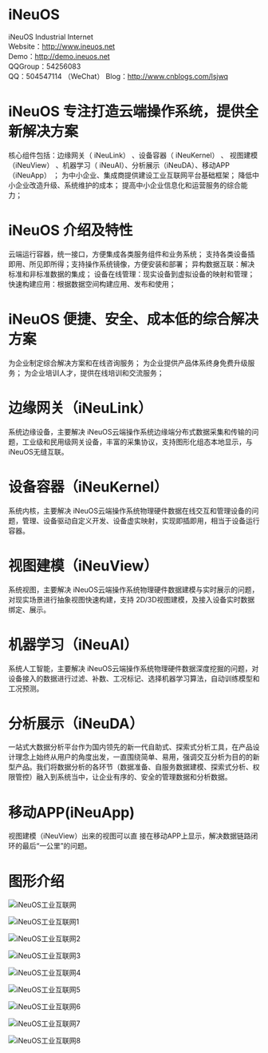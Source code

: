 # iNeuOS
  iNeuOS Industrial Internet <br>
  Website：http://www.ineuos.net <br>
  Demo：http://demo.ineuos.net <br>
  QQGroup：54256083 <br>
  QQ：504547114 （WeChat）
  Blog：http://www.cnblogs.com/lsjwq

# iNeuOS 专注打造云端操作系统，提供全新解决方案
  核心组件包括：边缘网关（ iNeuLink） 、设备容器（ iNeuKernel） 、 视图建模（iNeuView） 、机器学习（ iNeuAI）、分析展示（iNeuDA）、移动APP（iNeuApp） ；
  为中小企业、集成商提供建设工业互联网平台基础框架；
  降低中小企业改造升级、系统维护的成本；
  提高中小企业信息化和运营服务的综合能力；

# iNeuOS 介绍及特性
  云端运行容器，统一接口，方便集成各类服务组件和业务系统；
  支持各类设备插即用、所见即所得；支持操作系统镜像，方便安装和部署；
  异构数据互联：解决标准和非标准数据的集成；
  设备在线管理：现实设备到虚拟设备的映射和管理；
  快速构建应用：根据数据空间构建应用、发布和使用；

# iNeuOS 便捷、安全、成本低的综合解决方案
  为企业制定综合解决方案和在线咨询服务；
  为企业提供产品体系终身免费升级服务；
  为企业培训人才，提供在线培训和交流服务；
    
# 边缘网关（iNeuLink）
  系统边缘设备，主要解决 iNeuOS云端操作系统边缘端分布式数据采集和传输的问题，工业级和民用级网关设备，丰富的采集协议，支持图形化组态本地显示，与 iNeuOS无缝互联。

# 设备容器（iNeuKernel）
  系统内核，主要解决 iNeuOS云端操作系统物理硬件数据在线交互和管理设备的问题，管理、设备驱动自定义开发、设备虚实映射，实现即插即用，相当于设备运行容器。

# 视图建模（iNeuView）
  系统视图，主要解决 iNeuOS云端操作系统物理硬件数据建模与实时展示的问题，对现实场景进行抽象视图快速构建，支持 2D/3D视图建模，及接入设备实时数据绑定、展示。

# 机器学习（iNeuAI）
  系统人工智能，主要解决 iNeuOS云端操作系统物理硬件数据深度挖掘的问题，对设备接入的数据进行过滤、补数、工况标记、选择机器学习算法，自动训练模型和工况预测。

# 分析展示（iNeuDA）
  一站式大数据分析平台作为国内领先的新一代自助式、探索式分析工具，在产品设 计理念上始终从用户的角度出发，一直围绕简单、易用，强调交互分析为目的的新型产品。我们将数据分析的各环节（数据准备、自服务数据建模、探索式分析、权限管控）融入到系统当中，让企业有序的、安全的管理数据和分析数据。

# 移动APP(iNeuApp)
  视图建模（iNeuView）出来的视图可以直 接在移动APP上显示，解决数据链路闭环的最后“一公里”的问题。

# 图形介绍
![iNeuOS工业互联网](https://github.com/wxzz/iNeuOS/blob/master/image/iNeuOS%20%E5%B7%A5%E4%B8%9A%E4%BA%92%E8%81%94%E7%BD%91%E4%B8%80%E4%BD%93%E5%8C%96%E8%A7%A3%E5%86%B3%E6%96%B9%E6%A1%88%EF%BC%88%E4%B8%89%E7%BB%B4%E6%99%BA%E6%85%A7%E5%B1%8F%EF%BC%89-v1.4/%E5%B9%BB%E7%81%AF%E7%89%872.PNG)

![iNeuOS工业互联网1](https://github.com/wxzz/iNeuOS/blob/master/image/iNeuOS%20%E5%B7%A5%E4%B8%9A%E4%BA%92%E8%81%94%E7%BD%91%E4%B8%80%E4%BD%93%E5%8C%96%E8%A7%A3%E5%86%B3%E6%96%B9%E6%A1%88%EF%BC%88%E4%B8%89%E7%BB%B4%E6%99%BA%E6%85%A7%E5%B1%8F%EF%BC%89-v1.4/%E5%B9%BB%E7%81%AF%E7%89%874.PNG)

![iNeuOS工业互联网2](https://github.com/wxzz/iNeuOS/blob/master/image/iNeuOS%20%E5%B7%A5%E4%B8%9A%E4%BA%92%E8%81%94%E7%BD%91%E4%B8%80%E4%BD%93%E5%8C%96%E8%A7%A3%E5%86%B3%E6%96%B9%E6%A1%88%EF%BC%88%E4%B8%89%E7%BB%B4%E6%99%BA%E6%85%A7%E5%B1%8F%EF%BC%89-v1.4/%E5%B9%BB%E7%81%AF%E7%89%8713.PNG)

![iNeuOS工业互联网3](https://github.com/wxzz/iNeuOS/blob/master/image/iNeuOS%20%E5%B7%A5%E4%B8%9A%E4%BA%92%E8%81%94%E7%BD%91%E4%B8%80%E4%BD%93%E5%8C%96%E8%A7%A3%E5%86%B3%E6%96%B9%E6%A1%88%EF%BC%88%E4%B8%89%E7%BB%B4%E6%99%BA%E6%85%A7%E5%B1%8F%EF%BC%89-v1.4/%E5%B9%BB%E7%81%AF%E7%89%8720.PNG)

![iNeuOS工业互联网4](https://github.com/wxzz/iNeuOS/blob/master/image/iNeuOS%20%E5%B7%A5%E4%B8%9A%E4%BA%92%E8%81%94%E7%BD%91%E4%B8%80%E4%BD%93%E5%8C%96%E8%A7%A3%E5%86%B3%E6%96%B9%E6%A1%88%EF%BC%88%E4%B8%89%E7%BB%B4%E6%99%BA%E6%85%A7%E5%B1%8F%EF%BC%89-v1.4/%E5%B9%BB%E7%81%AF%E7%89%8722.PNG)

![iNeuOS工业互联网5](https://github.com/wxzz/iNeuOS/blob/master/image/iNeuOS%20%E5%B7%A5%E4%B8%9A%E4%BA%92%E8%81%94%E7%BD%91%E4%B8%80%E4%BD%93%E5%8C%96%E8%A7%A3%E5%86%B3%E6%96%B9%E6%A1%88%EF%BC%88%E4%B8%89%E7%BB%B4%E6%99%BA%E6%85%A7%E5%B1%8F%EF%BC%89-v1.4/%E5%B9%BB%E7%81%AF%E7%89%8724.PNG)

![iNeuOS工业互联网6](https://github.com/wxzz/iNeuOS/blob/master/image/iNeuOS%20%E5%B7%A5%E4%B8%9A%E4%BA%92%E8%81%94%E7%BD%91%E4%B8%80%E4%BD%93%E5%8C%96%E8%A7%A3%E5%86%B3%E6%96%B9%E6%A1%88%EF%BC%88%E4%B8%89%E7%BB%B4%E6%99%BA%E6%85%A7%E5%B1%8F%EF%BC%89-v1.4/%E5%B9%BB%E7%81%AF%E7%89%8729.PNG)

![iNeuOS工业互联网7](https://github.com/wxzz/iNeuOS/blob/master/image/iNeuOS%20%E5%B7%A5%E4%B8%9A%E4%BA%92%E8%81%94%E7%BD%91%E4%B8%80%E4%BD%93%E5%8C%96%E8%A7%A3%E5%86%B3%E6%96%B9%E6%A1%88%EF%BC%88%E4%B8%89%E7%BB%B4%E6%99%BA%E6%85%A7%E5%B1%8F%EF%BC%89-v1.4/%E5%B9%BB%E7%81%AF%E7%89%8730.PNG)

![iNeuOS工业互联网8](https://github.com/wxzz/iNeuOS/blob/master/image/iNeuOS%20%E5%B7%A5%E4%B8%9A%E4%BA%92%E8%81%94%E7%BD%91%E4%B8%80%E4%BD%93%E5%8C%96%E8%A7%A3%E5%86%B3%E6%96%B9%E6%A1%88%EF%BC%88%E4%B8%89%E7%BB%B4%E6%99%BA%E6%85%A7%E5%B1%8F%EF%BC%89-v1.4/%E5%B9%BB%E7%81%AF%E7%89%8732.PNG)
